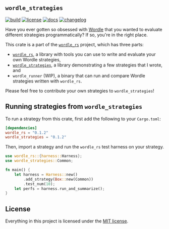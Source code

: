`wordle_strategies`
-----------

[![build](https://github.com/cgm616/wordle_rs/actions/workflows/cargo.yml/badge.svg)](https://github.com/cgm616/wordle_rs/actions/workflows/cargo.yml)
[![license](https://img.shields.io/crates/l/wordle_strategies)](https://github.com/cgm616/wordle_rs/blob/master/LICENSE)
[![docs](https://img.shields.io/docsrs/wordle_strategies)](https://docs.rs/wordle_strategies/latest/wordle_strategies/)
[![changelog](https://img.shields.io/badge/changelog--blue)](https://github.com/cgm616/wordle_rs/blob/master/CHANGELOG.md)

Have you ever gotten so obsessed with [Wordle](https://www.powerlanguage.co.uk/wordle/) that you wanted to evaluate different strategies programmatically? If so, you're in the right place.

This crate is a part of the [`wordle_rs`](https://github.com/cgm616/wordle_rs) project, which has three parts:
- [`wordle_rs`](https://crates.io/crates/wordle_rs), a library with tools you can use to write and evaluate your own Wordle strategies,
- [`wordle_strategies`](https://crates.io/crates/wordle_strategies), a library demonstrating a few strategies that I wrote, and
- `wordle_runner` (WIP), a binary that can run and compare Wordle strategies written with `wordle_rs`.

Please feel free to contribute your own strategies to `wordle_strategies`!

## Running strategies from `wordle_strategies`

To run a strategy from this crate, first add the following to your `Cargo.toml`:

```toml
[dependencies]
wordle_rs = "0.1.2"
wordle_strategies = "0.1.2"
```

Then, import a strategy and run the `wordle_rs` test harness on your strategy.

```rust
use wordle_rs::{harness::Harness};
use wordle_strategies::Common;

fn main() {
    let harness = Harness::new()
        .add_strategy(Box::new(Common))
        .test_num(10);
    let perfs = harness.run_and_summarize();
}
```

## License

Everything in this project is licensed under the [MIT license](../LICENSE).